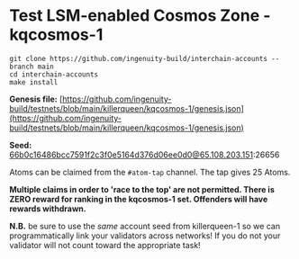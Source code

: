 # Test LSM-enabled Cosmos Zone - kqcosmos-1

```
git clone https://github.com/ingenuity-build/interchain-accounts --branch main
cd interchain-accounts
make install
```

**Genesis file:** [https://github.com/ingenuity-build/testnets/blob/main/killerqueen/kqcosmos-1/genesis.json](https://github.com/ingenuity-build/testnets/blob/main/killerqueen/kqcosmos-1/genesis.json)

**Seed:** 66b0c16486bcc7591f2c3f0e5164d376d06ee0d0@65.108.203.151:26656

Atoms can be claimed from the `#atom-tap` channel. The tap gives 25 Atoms. 

**Multiple claims in order to 'race to the top' are not permitted. There is ZERO reward for ranking in the kqcosmos-1 set. Offenders will have rewards withdrawn.**

**N.B.** be sure to use the _same_ account seed from killerqueen-1 so we can programmatically link your validators across networks! If you do not your validator will not count toward the appropriate task! 

